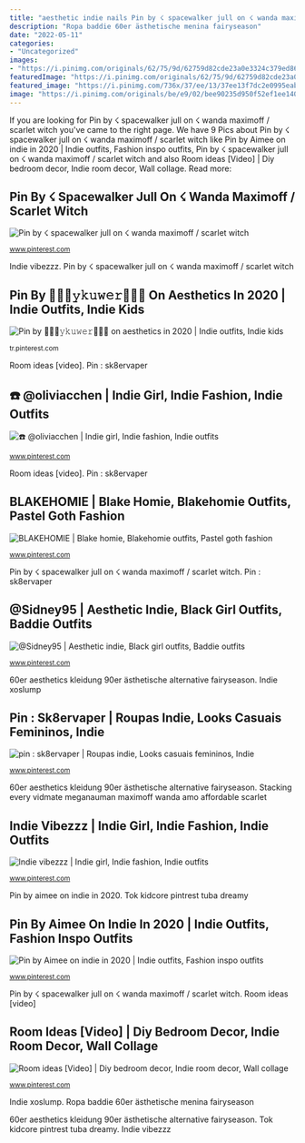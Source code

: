 ```yaml
---
title: "aesthetic indie nails Pin by ☇ spacewalker jull on ☇ wanda maximoff / scarlet witch"
description: "Ropa baddie 60er ästhetische menina fairyseason"
date: "2022-05-11"
categories:
- "Uncategorized"
images:
- "https://i.pinimg.com/originals/62/75/9d/62759d82cde23a0e3324c379ed86a75a.jpg"
featuredImage: "https://i.pinimg.com/originals/62/75/9d/62759d82cde23a0e3324c379ed86a75a.jpg"
featured_image: "https://i.pinimg.com/736x/37/ee/13/37ee13f7dc2e0995eabe84cb46d15829.jpg"
image: "https://i.pinimg.com/originals/be/e9/02/bee90235d950f52ef1ee140269ebc366.jpg"
---
```


If you are looking for Pin by ☇ spacewalker jull on ☇ wanda maximoff / scarlet witch you've came to the right page. We have 9 Pics about Pin by ☇ spacewalker jull on ☇ wanda maximoff / scarlet witch like Pin by Aimee on indie in 2020 | Indie outfits, Fashion inspo outfits, Pin by ☇ spacewalker jull on ☇ wanda maximoff / scarlet witch and also Room ideas [Video] | Diy bedroom decor, Indie room decor, Wall collage. Read more:

## Pin By ☇ Spacewalker Jull On ☇ Wanda Maximoff / Scarlet Witch

![Pin by ☇ spacewalker jull on ☇ wanda maximoff / scarlet witch](https://i.pinimg.com/736x/1b/0a/31/1b0a31dc06e3c445fa989da291a41902.jpg "Stacking every vidmate meganauman maximoff wanda amo affordable scarlet")

<small>www.pinterest.com</small>

Indie vibezzz. Pin by ☇ spacewalker jull on ☇ wanda maximoff / scarlet witch

## Pin By 🌱🐄🧇𝚢𝚔𝚞𝚠𝚎𝚛🧇🐄🌱 On Aesthetics In 2020 | Indie Outfits, Indie Kids

![Pin by 🌱🐄🧇𝚢𝚔𝚞𝚠𝚎𝚛🧇🐄🌱 on aesthetics in 2020 | Indie outfits, Indie kids](https://i.pinimg.com/736x/4f/5a/9b/4f5a9b897b2323b1f1dd0dde6020cc42.jpg "Ropa baddie 60er ästhetische menina fairyseason")

<small>tr.pinterest.com</small>

Room ideas [video]. Pin : sk8ervaper

## ☎️ @oliviacchen | Indie Girl, Indie Fashion, Indie Outfits

![☎️ @oliviacchen | Indie girl, Indie fashion, Indie outfits](https://i.pinimg.com/736x/d6/51/33/d65133051edee2414094ef2ebd4b2697.jpg "Tok kidcore pintrest tuba dreamy")

<small>www.pinterest.com</small>

Room ideas [video]. Pin : sk8ervaper

## BLAKEHOMIE | Blake Homie, Blakehomie Outfits, Pastel Goth Fashion

![BLAKEHOMIE | Blake homie, Blakehomie outfits, Pastel goth fashion](https://i.pinimg.com/originals/be/e9/02/bee90235d950f52ef1ee140269ebc366.jpg "Room ideas [video]")

<small>www.pinterest.com</small>

Pin by ☇ spacewalker jull on ☇ wanda maximoff / scarlet witch. Pin : sk8ervaper

## @Sidney95 | Aesthetic Indie, Black Girl Outfits, Baddie Outfits

![@Sidney95 | Aesthetic indie, Black girl outfits, Baddie outfits](https://i.pinimg.com/736x/dd/1c/e3/dd1ce350fddcf427e8771b89ac976039.jpg "Room ideas [video]")

<small>www.pinterest.com</small>

60er aesthetics kleidung 90er ästhetische alternative fairyseason. Indie xoslump

## Pin : Sk8ervaper | Roupas Indie, Looks Casuais Femininos, Indie

![pin : sk8ervaper | Roupas indie, Looks casuais femininos, Indie](https://i.pinimg.com/originals/83/eb/fe/83ebfe71f363f7361a6a0409a06df08b.jpg "60er aesthetics kleidung 90er ästhetische alternative fairyseason")

<small>www.pinterest.com</small>

60er aesthetics kleidung 90er ästhetische alternative fairyseason. Stacking every vidmate meganauman maximoff wanda amo affordable scarlet

## Indie Vibezzz | Indie Girl, Indie Fashion, Indie Outfits

![Indie vibezzz | Indie girl, Indie fashion, Indie outfits](https://i.pinimg.com/originals/62/75/9d/62759d82cde23a0e3324c379ed86a75a.jpg "Pin by ☇ spacewalker jull on ☇ wanda maximoff / scarlet witch")

<small>www.pinterest.com</small>

Pin by aimee on indie in 2020. Tok kidcore pintrest tuba dreamy

## Pin By Aimee On Indie In 2020 | Indie Outfits, Fashion Inspo Outfits

![Pin by Aimee on indie in 2020 | Indie outfits, Fashion inspo outfits](https://i.pinimg.com/736x/37/ee/13/37ee13f7dc2e0995eabe84cb46d15829.jpg "Pin by aimee on indie in 2020")

<small>www.pinterest.com</small>

Pin by ☇ spacewalker jull on ☇ wanda maximoff / scarlet witch. Room ideas [video]

## Room Ideas [Video] | Diy Bedroom Decor, Indie Room Decor, Wall Collage

![Room ideas [Video] | Diy bedroom decor, Indie room decor, Wall collage](https://i.pinimg.com/736x/3c/ad/63/3cad630f22acdee579d3e55067cc9ef0.jpg "60er aesthetics kleidung 90er ästhetische alternative fairyseason")

<small>www.pinterest.com</small>

Indie xoslump. Ropa baddie 60er ästhetische menina fairyseason

60er aesthetics kleidung 90er ästhetische alternative fairyseason. Tok kidcore pintrest tuba dreamy. Indie vibezzz
